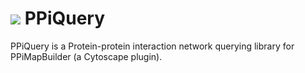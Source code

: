 

# ![](https://fr.gravatar.com/userimage/46678059/7c7f65f2ea5b01dfc46adac45048df6b.jpg?size=40) PPiQuery

PPiQuery is a Protein-protein interaction network querying library for PPiMapBuilder (a Cytoscape plugin). 

